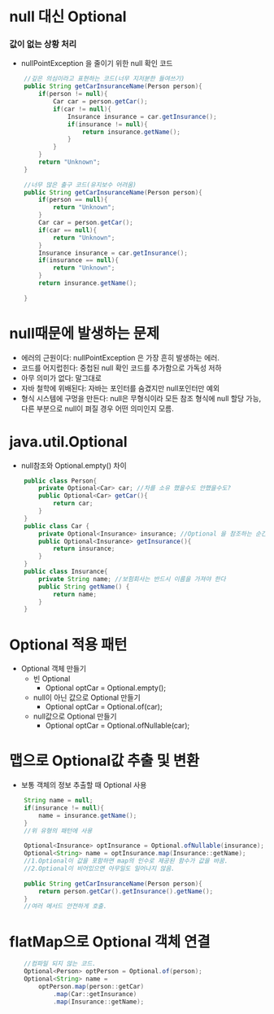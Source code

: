 # null 대신 Optional   

### 값이 없는 상황 처리   
 * nullPointException 을 줄이기 위한 null 확인 코드
 
```java 
	//깊은 의심이라고 표현하는 코드(너무 지저분한 들여쓰기)
	public String getCarInsuranceName(Person person){
		if(person != null){
			Car car = person.getCar();
			if(car != null){
				Insurance insurance = car.getInsurance();
				if(insurance != null){
					return insurance.getName();
				}
			}
		}
		return "Unknown";
	}
	
	//너무 많은 출구 코드(유지보수 어려움)
	public String getCarInsuranceName(Person person){
		if(person == null){
			return "Unknown";
		}
		Car car = person.getCar();
		if(car == null){
			return "Unknown";
		}
		Insurance insurance = car.getInsurance();
		if(insurance == null){
			return "Unknown";
		}
		return insurance.getName();
	
	}
```

# null때문에 발생하는 문제
 - 에러의 근원이다: nullPointException 은 가장 흔히 발생하는 에러.   
 - 코드를 어지럽힌다: 중첩된 null 확인 코드를 추가함으로 가독성 저하   
 - 아무 의미가 없다: 말그대로   
 - 자바 철학에 위배된다: 자바는 포인터를 숨겼지만 null포인터만 예외   
 - 형식 시스템에 구멍을 만든다: null은 무형식이라 모든 참조 형식에 null 할당 가능, 다른 부분으로 null이 펴질 경우 어떤 의미인지 모름.   

# java.util.Optional<T>   
 * null참조와 Optional.empty() 차이
 
```java
	public class Person{
		private Optional<Car> car; //차를 소유 했을수도 안했을수도?
		public Optional<Car> getCar(){
			return car;
		}
	}
	public class Car {
		private Optional<Insurance> insurance; //Optional 을 참조하는 순간부터 값이 있는지 없는지 불확실 하다는 의미인듯
		public Optional<Insurance> getInsurance(){
			return insurance;
		}
	}
	public class Insurance{
		private String name; //보험회사는 반드시 이름을 가져야 한다
		public String getName() {
			return name;
		}
	}
```
# Optional 적용 패턴
 * Optional 객체 만들기
 	- 빈 Optional   
 		- Optional<Car> optCar = Optional.empty();   
 	- null이 아닌 값으로 Optional 만들기   
 		- Optional<Car> optCar = Optional.of(car);   
 	- null값으로 Optional 만들기   
 		- Optional<Car> optCar = Optional.ofNullable(car);
 		
# 맵으로 Optional값 추출 및 변환
 * 보통 객체의 정보 추출할 때 Optional 사용
 
```java
	String name = null;
	if(insurance != null){
		name = insurance.getName();
	}
	//위 유형의 패턴에 사용
	
	Optional<Insurance> optInsurance = Optional.ofNullable(insurance);
	Optional<String> name = optInsurance.map(Insurance::getName);
	//1.Optional이 값을 포함하면 map의 인수로 제공된 함수가 값을 바꿈.
	//2.Optional이 비어있으면 아무일도 일어나지 않음.
	
	public String getCarInsuranceName(Person person){
		return person.getCar().getInsurance().getName();
	}
	//여러 메서드 안전하게 호출.
```

# flatMap으로 Optional 객체 연결

```java
	//컴파일 되지 않는 코드.
	Optional<Person> optPerson = Optional.of(person);
	Optional<String> name = 
		optPerson.map(person::getCar)
			.map(Car::getInsurance)
			.map(Insurance::getName);
```
 
